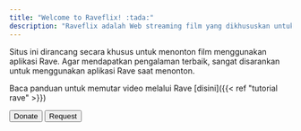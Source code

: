 ```yaml
---
title: "Welcome to Raveflix! :tada:"
description: "Raveflix adalah Web streaming film yang dikhususkan untuk nobar pada aplikasi Rave"
---
```


Situs ini dirancang secara khusus untuk menonton film menggunakan aplikasi Rave. Agar mendapatkan pengalaman terbaik, sangat disarankan untuk menggunakan aplikasi Rave saat menonton.

Baca panduan untuk memutar video melalui Rave [disini]({{< ref "tutorial rave" >}})

 
 <a href="https://saweria.co/ryoo1" target="_blank"><button class="glow-button donate no-underline">Donate</button></a>
<a href="request" target="_blank"><button class="glow-button request no-underline">Request</button></a>
